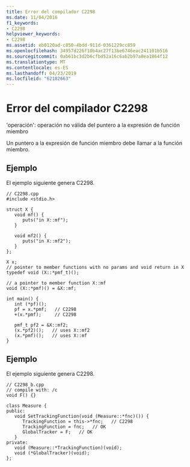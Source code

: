 ```yaml
---
title: Error del compilador C2298
ms.date: 11/04/2016
f1_keywords:
- C2298
helpviewer_keywords:
- C2298
ms.assetid: eb0120ad-c850-4bdd-911d-0361229cc859
ms.openlocfilehash: 34957d226f10b4ac27f13be6746eac241101b516
ms.sourcegitcommit: 0ab61bc3d2b6cfbd52a16c6ab2b97a8ea1864f12
ms.translationtype: MT
ms.contentlocale: es-ES
ms.lasthandoff: 04/23/2019
ms.locfileid: "62182663"
---
```

# <a name="compiler-error-c2298"></a>Error del compilador C2298

'operación': operación no válida del puntero a la expresión de función miembro

Un puntero a la expresión de función miembro debe llamar a la función miembro.

## <a name="example"></a>Ejemplo

El ejemplo siguiente genera C2298.

```
// C2298.cpp
#include <stdio.h>

struct X {
   void mf() {
      puts("in X::mf");
   }

   void mf2() {
      puts("in X::mf2");
   }
};

X x;
// pointer to member functions with no params and void return in X
typedef void (X::*pmf_t)();

// a pointer to member function X::mf
void (X::*pmf)() = &X::mf;

int main() {
   int (*pf)();
   pf = x.*pmf;   // C2298
   +(x.*pmf);     // C2298

   pmf_t pf2 = &X::mf2;
   (x.*pf2)();   // uses X::mf2
   (x.*pmf)();   // uses X::mf
}
```

## <a name="example"></a>Ejemplo

El ejemplo siguiente genera C2298.

```
// C2298_b.cpp
// compile with: /c
void F() {}

class Measure {
public:
   void SetTrackingFunction(void (Measure::*fnc)()) {
      TrackingFunction = this->*fnc;   // C2298
      TrackingFunction = fnc;   // OK
      GlobalTracker = F;   // OK
   }
private:
   void (Measure::*TrackingFunction)(void);
   void (*GlobalTracker)(void);
};
```